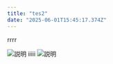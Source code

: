 ```yaml
---
title: "tes2"
date: "2025-06-01T15:45:17.374Z"
---
```


rrrr

<img src="/uploads/9b0b11b0-1bbc-4285-81c4-b10645484cb3-slider6.webp" alt="説明">
iiiii


<img src="/uploads/d42bc125-5d27-42a9-81b8-65f61bf3aefc-slider6.webp" alt="説明">

